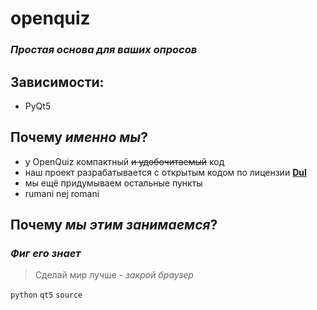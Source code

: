 # openquiz
### *Простая основа для ваших опросов*

## Зависимости:
- PyQt5

## Почему *именно мы*?
- у OpenQuiz компактный ~~и удобочитаемый~~ код
- наш проект разрабатывается с открытым кодом по лицензии [**DuI**](dyi.txt)
- мы ещё придумываем остальные пункты
- rumani nej romani

## Почему *мы этим занимаемся*?
### *Фиг его знает*


> Сделай мир лучше - *закрой браузер*

`python` `qt5` `source`
